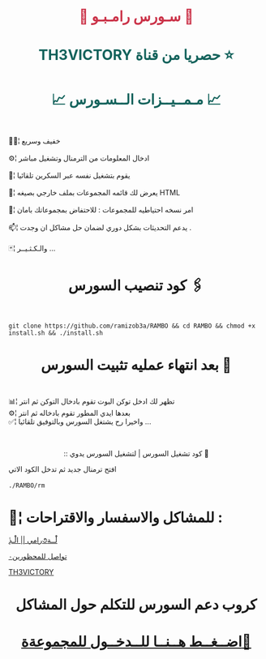 # <p align="center" style="color:#cb3349" >📡 سـورس رامـبـو 📡

# <p align="center" style="color: #14635c;" > TH3VICTORY حصريا من قناة  ⭐️



# <p align="center" style="color: #14635c;" >📈 مـمــيــزات الــسـورس 📈
 
<br>🚴🏼¦ خفيف وسريع <br>
<br>⚙️¦ ادخال المعلومات من الترمنال وتشغيل مباشر <br>
<br>🔅¦ يقوم بتشغيل نفسه عبر السكرين تلقائيا<br>
<br>💢¦ يعرض لك قائمه المجموعات بملف خارجي بصيغه HTML <br>
<br>📮¦ امر نسخه احتياطيه للمجموعات : للاحتفاض بمجموعاتك بامان<br>
<br>📫¦ يدعم التحديثات بشكل دوري لضمان حل مشاكل ان وجدت . <br>
<br>🃏¦ والـكـثـيــر ... <br>


# <p align="center"> كود تنصيب السورس 🖇

<br>` git clone https://github.com/ramizob3a/RAMBO && cd RAMBO && chmod +x install.sh && ./install.sh `<br>


# <p align="center"> بعد انتهاء عمليه تثبيت السورس 🚸



 <br> 📊¦ تظهر لك ادخل توكن البوت تقوم بادخال التوكن ثم انتر
 <br> ⚙️¦ بعدها ايدي المطور تقوم بادخاله ثم انتر
 <br> ✅¦ واخيرا رح يشتغل السورس وبالتوفيق تلقائيا ...

<br>
 <p align="center"> :: كود تشغيل السورس | لتشغيل السورس يدوي 📛
 
افتح ترمنال جديد ثم تدخل الكود الاتي <br>
 <br>  `./RAMBO/rm`

#  💬¦ للمشاكل والاسفسار والاقتراحات :
  
  [ رامي || الْٰـدِٰ૭لْٰــة ](https://telegram.me/RAMBO_SYR) <br>
  
  [ تواصل للمحظورين٠](https://telegram.me/th3victory_bot) <br>
  
  
[TH3VICTORY](https://telegram.me/TH3VICTORY) <br>
  
# <p align="center"> كروب دعم السورس للتكلم حول المشاكل

  # <p align="center">[اضــغــط هــنــا للــدخــول للمجموعةة🌿](https://t.me/joinchat/AAAAAERvnA8LPw0JKQdO1A)
  
